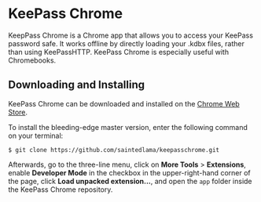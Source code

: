 KeePass Chrome
==============

KeepPass Chrome is a Chrome app that allows you to access your 
KeePass password safe. 
It works offline by directly loading your .kdbx files, rather
than using KeePassHTTP. KeePass Chrome is especially useful with Chromebooks.

Downloading and Installing
-----------
KeePass Chrome can be downloaded and installed on the 
[Chrome Web Store](https://chrome.google.com/webstore/detail/keepass-chrome/dblfjmedcfpfopkkkknpgkokmlnfildj).

To install the bleeding-edge master version, enter the following command on your terminal:

    $ git clone https://github.com/saintedlama/keepasschrome.git  
Afterwards, go to the three-line menu, click on **More Tools** > **Extensions**,
enable **Developer Mode** 
in the checkbox in the upper-right-hand corner of the page,
click **Load unpacked extension...**, and 
open the `app` folder inside the KeePass Chrome repository.
